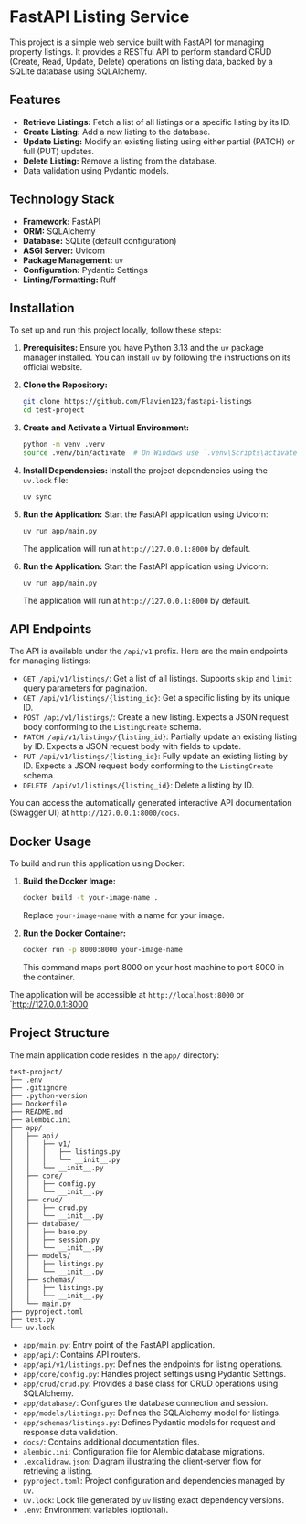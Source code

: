 # FastAPI Listing Service

This project is a simple web service built with FastAPI for managing property listings. It provides a RESTful API to perform standard CRUD (Create, Read, Update, Delete) operations on listing data, backed by a SQLite database using SQLAlchemy.

## Features

- **Retrieve Listings:** Fetch a list of all listings or a specific listing by its ID.
- **Create Listing:** Add a new listing to the database.
- **Update Listing:** Modify an existing listing using either partial (PATCH) or full (PUT) updates.
- **Delete Listing:** Remove a listing from the database.
- Data validation using Pydantic models.

## Technology Stack

- **Framework:** FastAPI
- **ORM:** SQLAlchemy
- **Database:** SQLite (default configuration)
- **ASGI Server:** Uvicorn
- **Package Management:** `uv`
- **Configuration:** Pydantic Settings
- **Linting/Formatting:** Ruff

## Installation

To set up and run this project locally, follow these steps:

1.  **Prerequisites:** Ensure you have Python 3.13 and the `uv` package manager installed. You can install `uv` by following the instructions on its official website.

2.  **Clone the Repository:**
    ```bash
    git clone https://github.com/Flavien123/fastapi-listings
    cd test-project
    ```

3.  **Create and Activate a Virtual Environment:**
    ```bash
    python -m venv .venv
    source .venv/bin/activate  # On Windows use `.venv\Scripts\activate`
    ```

4.  **Install Dependencies:**
    Install the project dependencies using the `uv.lock` file:
    ```bash
    uv sync
    ```

5.  **Run the Application:**
    Start the FastAPI application using Uvicorn:
    ```bash
    uv run app/main.py
    ```
    The application will run at `http://127.0.0.1:8000` by default.

5.  **Run the Application:**
    Start the FastAPI application using Uvicorn:
    ```bash
    uv run app/main.py
    ```
    The application will run at `http://127.0.0.1:8000` by default.

## API Endpoints

The API is available under the `/api/v1` prefix. Here are the main endpoints for managing listings:

-   `GET /api/v1/listings/`: Get a list of all listings. Supports `skip` and `limit` query parameters for pagination.
-   `GET /api/v1/listings/{listing_id}`: Get a specific listing by its unique ID.
-   `POST /api/v1/listings/`: Create a new listing. Expects a JSON request body conforming to the `ListingCreate` schema.
-   `PATCH /api/v1/listings/{listing_id}`: Partially update an existing listing by ID. Expects a JSON request body with fields to update.
-   `PUT /api/v1/listings/{listing_id}`: Fully update an existing listing by ID. Expects a JSON request body conforming to the `ListingCreate` schema.
-   `DELETE /api/v1/listings/{listing_id}`: Delete a listing by ID.

You can access the automatically generated interactive API documentation (Swagger UI) at `http://127.0.0.1:8000/docs`.

## Docker Usage

To build and run this application using Docker:

1.  **Build the Docker Image:**
    ```bash
    docker build -t your-image-name .
    ```
    Replace `your-image-name` with a name for your image.

2.  **Run the Docker Container:**
    ```bash
    docker run -p 8000:8000 your-image-name
    ```
    This command maps port 8000 on your host machine to port 8000 in the container.

The application will be accessible at `http://localhost:8000` or `http://127.0.0.1:8000

## Project Structure

The main application code resides in the `app/` directory:

```/dev/null/path
test-project/
├── .env
├── .gitignore
├── .python-version
├── Dockerfile
├── README.md
├── alembic.ini
├── app/
│   ├── api/
│   │   ├── v1/
│   │   │   ├── listings.py
│   │   │   └── __init__.py
│   │   └── __init__.py
│   ├── core/
│   │   ├── config.py
│   │   └── __init__.py
│   ├── crud/
│   │   ├── crud.py
│   │   └── __init__.py
│   ├── database/
│   │   ├── base.py
│   │   ├── session.py
│   │   └── __init__.py
│   ├── models/
│   │   ├── listings.py
│   │   └── __init__.py
│   ├── schemas/
│   │   ├── listings.py
│   │   └── __init__.py
│   └── main.py
├── pyproject.toml
├── test.py
└── uv.lock
```

-   `app/main.py`: Entry point of the FastAPI application.
-   `app/api/`: Contains API routers.
-   `app/api/v1/listings.py`: Defines the endpoints for listing operations.
-   `app/core/config.py`: Handles project settings using Pydantic Settings.
-   `app/crud/crud.py`: Provides a base class for CRUD operations using SQLAlchemy.
-   `app/database/`: Configures the database connection and session.
-   `app/models/listings.py`: Defines the SQLAlchemy model for listings.
-   `app/schemas/listings.py`: Defines Pydantic models for request and response data validation.
-   `docs/`: Contains additional documentation files.
-   `alembic.ini`: Configuration file for Alembic database migrations.
-   `.excalidraw.json`: Diagram illustrating the client-server flow for retrieving a listing.
-   `pyproject.toml`: Project configuration and dependencies managed by `uv`.
-   `uv.lock`: Lock file generated by `uv` listing exact dependency versions.
-   `.env`: Environment variables (optional).